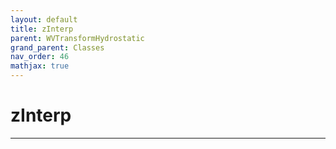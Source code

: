 ```yaml
---
layout: default
title: zInterp
parent: WVTransformHydrostatic
grand_parent: Classes
nav_order: 46
mathjax: true
---
```


#  zInterp




---

